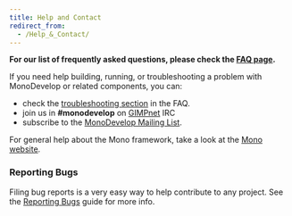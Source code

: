 ```yaml
---
title: Help and Contact
redirect_from:
  - /Help_&_Contact/
---
```


**For our list of frequently asked questions, please check the [FAQ page](/help/faq/).**

If you need help building, running, or troubleshooting a problem with MonoDevelop or related components, you can:

-   check the [troubleshooting section](/help/faq/#troubleshooting) in the FAQ.
-   join us in **\#monodevelop** on [GIMPnet](http://wiki.gimp.org/gimp/Irc) IRC
-   subscribe to the [MonoDevelop Mailing List](http://lists.ximian.com/mailman/listinfo/monodevelop-list).

For general help about the Mono framework, take a look at the [Mono website](http://www.mono-project.com).

### Reporting Bugs

Filing bug reports is a very easy way to help contribute to any project. See the [Reporting Bugs](/help/reporting-bugs/) guide for more info.
